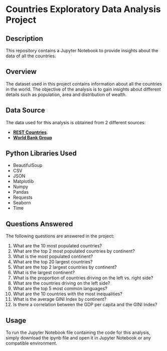 # Countries Exploratory Data Analysis Project

## Description

This repository contains a Jupyter Notebook to provide insights about the data of all the countries.

## Overview
The dataset used in this project contains information about all the countries in the world.
The objective of the analysis is to gain insights about different details such as population, area and distribution of wealth.

## Data Source

The data used for this analysis is obtained from 2 different sources:

- [**REST Countries**](https://restcountries.com/).
- [**World Bank Group**](https://datacatalog.worldbank.org/search/dataset/0038130)

## Python Libraries Used

- BeautifulSoup
- CSV
- JSON
- Matplotlib
- Numpy
- Pandas
- Requests
- Seaborn
- Time

## Questions Answered

The following questions are answered in the project:

1. What are the 10 most populated countries?
2. What are the top 2 most populated countries by continent?
3. What is the most populated continent?
4. What are the top 20 largest countries?
5. What are the top 2 largest countries by continent?
6. What is the largest continent?
7. What is the proportion of countries driving on the left vs. right side?
8. What are the countries driving on the left side?
9. What are the top 5 most common languages?
10. What are the 10 countries with the most inequalities?
11. What is the average GINI Index by continent?
12. Is there a correlation between the GDP per capita and the GINI Index?

## Usage

To run the Jupyter Notebook file containing the code for this analysis, simply download the ipynb file and open it in Jupyter Notebook or any compatible environment.
